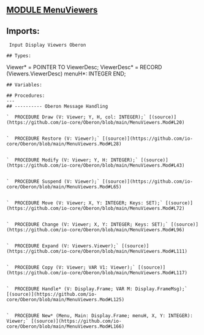 
## [MODULE MenuViewers](https://github.com/io-core/Oberon/blob/main/MenuViewers.Mod)

  ## Imports:
` Input Display Viewers Oberon`

```
## Types:
```
 Viewer* = POINTER TO ViewerDesc;
    ViewerDesc* = RECORD (Viewers.ViewerDesc) menuH*: INTEGER END;

```
## Variables:
```


```
## Procedures:
---
## ---------- Oberon Message Handling

`  PROCEDURE Draw (V: Viewer; Y, H, col: INTEGER);` [(source)](https://github.com/io-core/Oberon/blob/main/MenuViewers.Mod#L20)


`  PROCEDURE Restore (V: Viewer);` [(source)](https://github.com/io-core/Oberon/blob/main/MenuViewers.Mod#L28)


`  PROCEDURE Modify (V: Viewer; Y, H: INTEGER);` [(source)](https://github.com/io-core/Oberon/blob/main/MenuViewers.Mod#L43)


`  PROCEDURE Suspend (V: Viewer);` [(source)](https://github.com/io-core/Oberon/blob/main/MenuViewers.Mod#L65)


`  PROCEDURE Move (V: Viewer; X, Y: INTEGER; Keys: SET);` [(source)](https://github.com/io-core/Oberon/blob/main/MenuViewers.Mod#L72)


`  PROCEDURE Change (V: Viewer; X, Y: INTEGER; Keys: SET);` [(source)](https://github.com/io-core/Oberon/blob/main/MenuViewers.Mod#L96)


`  PROCEDURE Expand (V: Viewers.Viewer);` [(source)](https://github.com/io-core/Oberon/blob/main/MenuViewers.Mod#L111)


`  PROCEDURE Copy (V: Viewer; VAR V1: Viewer);` [(source)](https://github.com/io-core/Oberon/blob/main/MenuViewers.Mod#L117)


`  PROCEDURE Handle* (V: Display.Frame; VAR M: Display.FrameMsg);` [(source)](https://github.com/io-core/Oberon/blob/main/MenuViewers.Mod#L125)


`  PROCEDURE New* (Menu, Main: Display.Frame; menuH, X, Y: INTEGER): Viewer;` [(source)](https://github.com/io-core/Oberon/blob/main/MenuViewers.Mod#L166)

